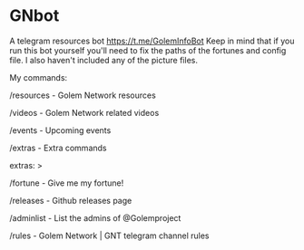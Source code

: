 # GNbot

A telegram resources bot https://t.me/GolemInfoBot 
Keep in mind that if you run this bot yourself you'll need to fix the paths of the fortunes and config file. I also haven't included any of the picture files.

   My commands:

   /resources - Golem Network resources

   /videos - Golem Network related videos

   /events - Upcoming events

   /extras - Extra commands

extras: >

   /fortune - Give me my fortune!

   /releases - Github releases page

   /adminlist - List the admins of @Golemproject

   /rules - Golem Network | GNT telegram channel rules


